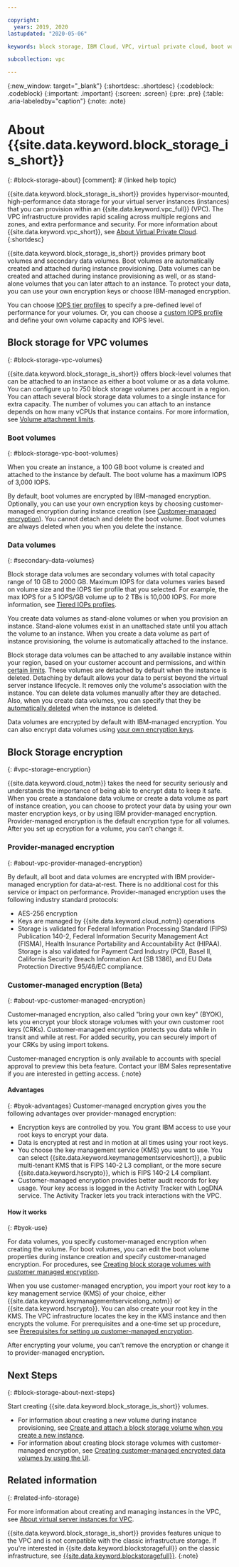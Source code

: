 ```yaml
---

copyright:
  years: 2019, 2020
lastupdated: "2020-05-06"

keywords: block storage, IBM Cloud, VPC, virtual private cloud, boot volume, data volume, volume, data storage, virtual server instance, instance, IOPS, HPCS, Key Protect

subcollection: vpc

---
```

{:new_window: target="_blank"}
{:shortdesc: .shortdesc}
{:codeblock: .codeblock}
{:important: .important}
{:screen: .screen}
{:pre: .pre}
{:table: .aria-labeledby="caption"}
{:note: .note}

# About {{site.data.keyword.block_storage_is_short}}
{: #block-storage-about}
[comment]: # (linked help topic)

{{site.data.keyword.block_storage_is_short}} provides hypervisor-mounted, high-performance data storage for your virtual server instances (instances) that you can provision within an {{site.data.keyword.vpc_full}} (VPC). The VPC infrastructure provides rapid scaling across multiple regions and zones, and extra performance and security. For more information about {{site.data.keyword.vpc_short}}, see [About Virtual Private Cloud](/docs/vpc?topic=vpc-about-vpc).
{:shortdesc}

{{site.data.keyword.block_storage_is_short}} provides primary boot volumes and secondary data volumes. Boot volumes are automatically created and attached during instance provisioning. Data volumes can be created and attached during instance provisioning as well, or as stand-alone volumes that you can later attach to an instance. To protect your data, you can use your own encryption keys or choose IBM-managed encryption. 

You can choose [IOPS tier profiles](/docs/vpc?topic=vpc-block-storage-profiles#tiers) to specify a pre-defined level of performance for your volumes. Or, you can choose a [custom IOPS profile](/docs/vpc?topic=vpc-block-storage-profiles#custom) and define your own volume capacity and IOPS level.

## Block storage for VPC volumes
{: #block-storage-vpc-volumes}

{{site.data.keyword.block_storage_is_short}} offers block-level volumes that can be attached to an instance as either a boot volume or as a data volume. You can configure up to 750 block storage volumes per account in a region. You can attach several block storage data volumes to a single instance for extra capacity. The number of volumes you can attach to an instance depends on how many vCPUs that instance contains. For more information, see [Volume attachment limits](/docs/vpc?topic=vpc-attaching-block-storage#vol-attach-limits).

### Boot volumes
{: #block-storage-vpc-boot-volumes}

When you create an instance, a 100 GB boot volume is created and attached to the instance by default. The boot volume has a maximum IOPS of 3,000 IOPS.

By default, boot volumes are encrypted by IBM-managed encryption. Optionally, you can use your own encryption keys by choosing customer-managed encryption during instance creation (see [Customer-managed encryption](#about-vpc-customer-managed-encryption)). You cannot detach and delete the boot volume. Boot volumes are always deleted when you when you delete the instance.

### Data volumes
{: #secondary-data-volumes}

Block storage data volumes are secondary volumes with total capacity range of 10 GB to 2000 GB. Maximum IOPS for data volumes varies based on volume size and the IOPS tier profile that you selected. For example, the max IOPS for a 5 IOPS/GB volume up to 2 TBs is 10,000 IOPS. For more information, see
[Tiered IOPs profiles](/docs/vpc?topic=vpc-block-storage-profiles#tiers).

You create data volumes as stand-alone volumes or when you provision an instance. Stand-alone volumes exist in an unattached state until you attach the volume to an instance. When you create a data volume as part of instance provisioning, the volume is automatically attached to the instance.

Block storage data volumes can be attached to any available instance within your region, based on your customer account and permissions, and within [certain limits](/docs/vpc?topic=vpc-attaching-block-storage#vol-attach-limits). These volumes are detached by default when the instance is deleted. Detaching by default allows your data to persist beyond the virtual server instance lifecycle. It removes only the volume's association with the instance. You can delete data volumes manually after they are detached. Also, when you create data volumes, you can specify that they be [automatically deleted](/docs/vpc?topic=vpc-managing-block-storage#auto-delete) when the instance is deleted.

Data volumes are encrypted by default with IBM-managed encryption. You can also encrypt data volumes using [your own encryption keys](#about-vpc-customer-managed-encryption).

## Block Storage encryption
{: #vpc-storage-encryption}

{{site.data.keyword.cloud_notm}} takes the need for security seriously and understands the importance of being able to encrypt data to keep it safe. When you create a standalone data volume or create a data volume as part of instance creation, you can choose to protect your data by using your own master encryption keys, or by using IBM provider-managed encryption. Provider-managed encryption is the default encryption type for all volumes. After you set up ecryption for a volume, you can't change it.

### Provider-managed encryption
{: #about-vpc-provider-managed-encryption}

By default, all boot and data volumes are encrypted with IBM provider-managed encryption for data-at-rest. There is no additional cost for this service or impact on performance. Provider-managed encryption uses the following industry standard protocols:

* AES-256 encryption
* Keys are managed by {{site.data.keyword.cloud_notm}} operations
* Storage is validated for Federal Information Processing Standard (FIPS) Publication 140-2, Federal Information Security Management Act (FISMA), Health Insurance Portability and Accountability Act (HIPAA). Storage is also validated for Payment Card Industry (PCI), Basel II, California Security Breach Information Act (SB 1386), and EU Data Protection Directive 95/46/EC compliance.

### Customer-managed encryption (Beta)
{: #about-vpc-customer-managed-encryption}

Customer-managed encryption, also called "bring your own key" (BYOK), lets you encrypt your block storage volumes with your own customer root keys (CRKs). Customer-managed encryption protects you data while in transit and while at rest. For added security, you can securely import of your CRKs by using import tokens. 

Customer-managed encryption is only available to accounts with special approval to preview this beta feature. Contact your IBM Sales representative if you are interested in getting access.
{:note}

#### Advantages
{: #byok-advantages}
Customer-managed encryption gives you the following advantages over provider-managed encryption:

* Encryption keys are controlled by you. You grant IBM access to use your root keys to encrypt your data.
* Data is encrypted at rest and in motion at all times using your root keys.
* You choose the key management service (KMS) you want to use. You can select {{site.data.keyword.keymanagementserviceshort}}, a public multi-tenant KMS that is FIPS 140-2 L3 compliant, or the more secure {{site.data.keyword.hscrypto}}, which is FIPS 140-2 L4 compliant.
* Customer-managed encryption provides better audit records for key usage. Your key access is logged in the Activity Tracker with LogDNA service. The Activity Tracker lets you track interactions with the VPC.

#### How it works
{: #byok-use}

For data volumes, you specify customer-managed encryption when creating the volume. For boot volumes, you can edit the boot volume properties during instance creation and specify customer-managed encryption. For procedures, see [Creating block storage volumes with customer managed encryption](/docs/vpc?topic=vpc-block-storage-vpc-encryption).

When you use customer-managed encryption, you import your root key to a key management service (KMS) of your choice, either {{site.data.keyword.keymanagementservicelong_notm}} or {{site.data.keyword.hscrypto}}. You can also create your root key in the KMS. The VPC infrastructure locates the key in the KMS instance and then encrypts the volume. For prerequisites and a one-time set up procedure, see [Prerequisites for setting up customer-managed encryption](/docs/vpc?topic=vpc-creating-instances-byok#byok-vsi-prereqs).

After encrypting your volume, you can't remove the encryption or change it to provider-managed encryption.

## Next Steps
{: #block-storage-about-next-steps}

Start creating {{site.data.keyword.block_storage_is_short}} volumes.

* For information about creating a new volume during instance provisioning, see [Create and attach a block storage volume when you create a new instance](/docs/vpc?topic=vpc-creating-block-storage#create-from-vsi).
* For information about creating block storage volumes with customer-managed encryption, see [Creating customer-managed encrypted data volumes by using the UI](/docs/vpc?topic=vpc-block-storage-vpc-encryption#data-vol-encryption-ui).

## Related information
{: #related-info-storage}

For more information about creating and managing instances in the VPC, see [About virtual server instances for VPC](/docs/vpc?topic=vpc-about-advanced-virtual-servers).

{{site.data.keyword.block_storage_is_short}} provides features unique to the VPC and is not compatible with the classic infrastructure storage. If you're interested in {{site.data.keyword.blockstoragefull}} on the classic infrastructure, see [{{site.data.keyword.blockstoragefull}}](/docs/BlockStorage?topic=BlockStorage-getting-started).
{:note}
